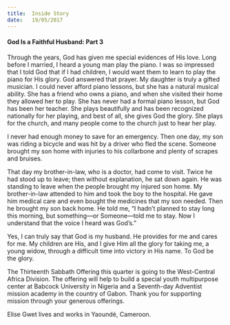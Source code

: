 ```yaml
---
title:  Inside Story
date:   19/05/2017
---
```


#### God Is a Faithful Husband: Part 3

Through the years, God has given me special evidences of His love. Long before I married, I heard a young man play the piano. I was so impressed that I told God that if I had children, I would want them to learn to play the piano for His glory. God answered that prayer. My daughter is truly a gifted musician. I could never afford piano lessons, but she has a natural musical ability. She has a friend who owns a piano, and when she visited their home they allowed her to play. She has never had a formal piano lesson, but God has been her teacher. She plays beautifully and has been recognized nationally for her playing, and best of all, she gives God the glory. She plays for the church, and many people come to the church just to hear her play. 

I never had enough money to save for an emergency. Then one day, my son was riding a bicycle and was hit by a driver who fled the scene. Someone brought my son home with injuries to his collarbone and plenty of scrapes and bruises. 

That day my brother-in-law, who is a doctor, had come to visit. Twice he had stood up to leave; then without explanation, he sat down again. He was standing to leave when the people brought my injured son home. My brother-in-law attended to him and took the boy to the hospital. He gave him medical care and even bought the medicines that my son needed. Then he brought my son back home. He told me, “I hadn’t planned to stay long this morning, but something—or Someone—told me to stay. Now I understand that the voice I heard was God’s.”

Yes, I can truly say that God is my husband. He provides for me and cares for me. My children are His, and I give Him all the glory for taking me, a young widow, through a difficult time into victory in His name. To God be the glory. 

The Thirteenth Sabbath Offering this quarter is going to the West-Central Africa Division. The offering will help to build a special youth multipurpose center at Babcock University in Nigeria and a Seventh-day Adventist mission academy in the country of Gabon. Thank you for supporting mission through your generous offerings.

Elise Gwet lives and works in Yaoundé, Cameroon.